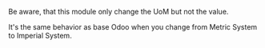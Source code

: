 Be aware, that this module only change the UoM but not the value.

It's the same behavior as base Odoo when you change from Metric System
to Imperial System.
